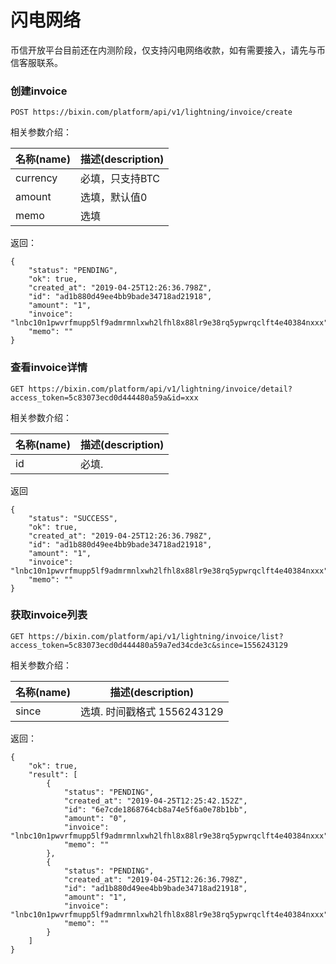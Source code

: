 # 闪电网络
币信开放平台目前还在内测阶段，仅支持闪电网络收款，如有需要接入，请先与币信客服联系。

### 创建invoice
```
POST https://bixin.com/platform/api/v1/lightning/invoice/create
```

相关参数介绍：

| 名称(name) | 描述(description) |
| ---------  | ---------------- |
| currency   | 必填，只支持BTC |
| amount     | 选填，默认值0 |
| memo       | 选填 |

返回：
```
{
    "status": "PENDING",
    "ok": true,
    "created_at": "2019-04-25T12:26:36.798Z",
    "id": "ad1b880d49ee4bb9bade34718ad21918",
    "amount": "1",
    "invoice": "lnbc10n1pwvrfmupp5lf9admrmnlxwh2lfhl8x88lr9e38rq5ypwrqclft4e40384nxxx",
    "memo": ""
}
```


### 查看invoice详情
```
GET https://bixin.com/platform/api/v1/lightning/invoice/detail?access_token=5c83073ecd0d444480a59a&id=xxx
```

相关参数介绍：

| 名称(name) | 描述(description) |
| --------- | ----------------- |
| id        | 必填.  |

返回
```
{
    "status": "SUCCESS",
    "ok": true,
    "created_at": "2019-04-25T12:26:36.798Z",
    "id": "ad1b880d49ee4bb9bade34718ad21918",
    "amount": "1",
    "invoice": "lnbc10n1pwvrfmupp5lf9admrmnlxwh2lfhl8x88lr9e38rq5ypwrqclft4e40384nxxx",
    "memo": ""
}
```


### 获取invoice列表
```
GET https://bixin.com/platform/api/v1/lightning/invoice/list?access_token=5c83073ecd0d444480a59a7ed34cde3c&since=1556243129
```
相关参数介绍：

| 名称(name) | 描述(description) |
| --------- | ----------------- |
| since     | 选填. 时间戳格式 1556243129 |

返回：

```
{
    "ok": true,
    "result": [
        {
            "status": "PENDING",
            "created_at": "2019-04-25T12:25:42.152Z",
            "id": "6e7cde1868764cb8a74e5f6a0e78b1bb",
            "amount": "0",
            "invoice": "lnbc10n1pwvrfmupp5lf9admrmnlxwh2lfhl8x88lr9e38rq5ypwrqclft4e40384nxxx",
            "memo": ""
        },
        {
            "status": "PENDING",
            "created_at": "2019-04-25T12:26:36.798Z",
            "id": "ad1b880d49ee4bb9bade34718ad21918",
            "amount": "1",
            "invoice": "lnbc10n1pwvrfmupp5lf9admrmnlxwh2lfhl8x88lr9e38rq5ypwrqclft4e40384nxxx",
            "memo": ""
        }
    ]
}
```
